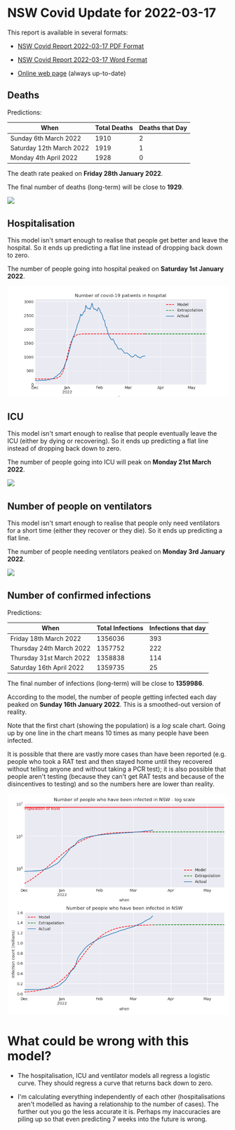 # NSW Covid Update for 2022-03-17

This report is available in several formats:

- [NSW Covid Report 2022-03-17 PDF Format](https://github.com/solresol/yet-another-pandemic-prediction/raw/main/output/2022-03-17/nsw-covid-report-2022-03-17.pdf)

- [NSW Covid Report 2022-03-17 Word Format](https://github.com/solresol/yet-another-pandemic-prediction/raw/main/output/2022-03-17/nsw-covid-report-2022-03-17.docx)

- [Online web page](https://github.com/solresol/yet-another-pandemic-prediction/tree/main/output/README.md) (always up-to-date)

## Deaths

Predictions:

| When | Total Deaths | Deaths that Day |
| ---- | ------------ | --------------- |
| Sunday 6th March 2022 | 1910 | 2 |
| Saturday 12th March 2022 | 1919 | 1 |
| Monday 4th April 2022 | 1928 | 0 |

The death rate peaked on **Friday 28th January 2022**.

The final number of deaths (long-term) will
be close to **1929**.

![](2022-03-17/deaths.png)



## Hospitalisation

This model isn't smart enough to realise that people get better and leave the hospital.
So it ends up predicting a flat line instead of dropping back down to zero.

The number of people going into hospital peaked on **Saturday 1st January 2022**.

![](2022-03-17/hospitalisation.png)

## ICU

This model isn't smart enough to realise that people eventually leave the ICU
(either by dying or recovering).
So it ends up predicting a flat line instead of dropping back down to zero.

The number of people going into ICU will peak on **Monday 21st March 2022**.

![](2022-03-17/icu.png)

## Number of people on ventilators

This model isn't smart enough to realise that people only need ventilators for
a short time (either they recover or they die). So it ends up predicting a flat line.

The number of people needing ventilators peaked on **Monday 3rd January 2022**.

![](2022-03-17/ventilators.png)

## Number of confirmed infections

Predictions:

| When | Total Infections | Infections that day |
| ---- | ------------ | --------------- |
| Friday 18th March 2022 | 1356036 | 393 |
| Thursday 24th March 2022 | 1357752 | 222 |
| Thursday 31st March 2022 | 1358838 | 114 |
| Saturday 16th April 2022 | 1359735 | 25 |

The final number of infections (long-term) will
be close to **1359986**.


According to the model, the number of people getting infected each day peaked on **Sunday 16th January 2022**. This is a smoothed-out version of reality.

Note that the first chart (showing the population) is a *log* scale chart. Going up by one line in the chart means 10 times as many people have been infected. 

It is possible that there are vastly more cases than have been
reported (e.g. people who took a RAT test and then stayed home until
they recovered without telling anyone and without taking a PCR test);
it is also possible that people aren't testing (because they can't get
RAT tests and because of the disincentives to testing) and so the
numbers here are lower than reality.


![](2022-03-17/infection.png)



# What could be wrong with this model?

- The hospitalisation, ICU and ventilator models all regress a logistic curve. They
should regress a curve that returns back down to zero.

- I'm calculating everything independently of each other (hospitalisations aren't modelled as having a relationship to the number of cases). The further out you go the less accurate it is. Perhaps my inaccuracies are piling up so that even predicting 7 weeks into the future is wrong.


